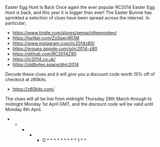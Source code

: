 Easter Egg Hunt Is Back
Once again the ever popular RC2014 Easter Egg Hunt is back, and this year it is bigger than ever!  The Easter Bunnie has sprinkled a selection of clues have been spread across the internet.  In particular; 
- https://www.tindie.com/stores/semachthemonkey/
- https://twitter.com/ZxSpectROM
- https://www.instagram.com/rc2014z80/
- https://groups.google.com/g/rc2014-z80
- https://github.com/RC2014Z80
- https://rc2014.co.uk/
- https://oldbytes.space/@rc2014

Decode these clues and it will give you a discount code worth 15% off of checkout at z80kits.
- https://z80kits.com/

The clues will all be live from midnight Thursday 28th March through to midnight Monday 1st April GMT, and the discount code will be valid until Monday 8th April.

* * * * * O * * * * * * * * * 1 * * 
